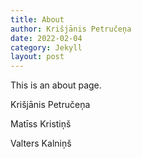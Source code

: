 ```yaml
---
title: About
author: Krišjānis Petručeņa
date: 2022-02-04
category: Jekyll
layout: post
---
```


This is an about page.

Krišjānis Petručeņa

Matīss Kristiņš

Valters Kalniņš
